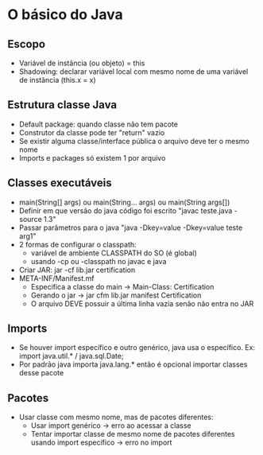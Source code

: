 # O básico do Java

## Escopo

- Variável de instância (ou objeto) = this
- Shadowing: declarar variável local com mesmo nome de uma variável de instância (this.x = x)

## Estrutura classe Java

- Default package: quando classe não tem pacote 
- Construtor da classe pode ter "return" vazio
- Se existir alguma classe/interface pública o arquivo deve ter o mesmo nome
- Imports e packages só existem 1 por arquivo

## Classes executáveis

- main(String[] args) ou main(String... args) ou main(String args[])
- Definir em que versão do java código foi escrito "javac teste.java -source 1.3"
- Passar parâmetros para o java "java -Dkey=value -Dkey=value teste arg1"
- 2 formas de configurar o classpath:
  - variável de ambiente CLASSPATH do SO (é global)
  - usando -cp ou -classpath no javac e java
- Criar JAR: jar -cf lib.jar certification
- META-INF/Manifest.mf
  - Especifica a classe do main -> Main-Class: Certification
  - Gerando o jar -> jar cfm lib.jar manifest Certification 
  - O arquivo DEVE possuir a última linha vazia senão não entra no JAR

## Imports

- Se houver import específico e outro genérico, java usa o específico. Ex: import java.util.* / java.sql.Date;
- Por padrão java importa java.lang.* então é opcional importar classes desse pacote

## Pacotes

- Usar classe com mesmo nome, mas de pacotes diferentes:
  - Usar import genérico -> erro ao acessar a classe
  - Tentar importar classe de mesmo nome de pacotes diferentes usando import específico -> erro no import


